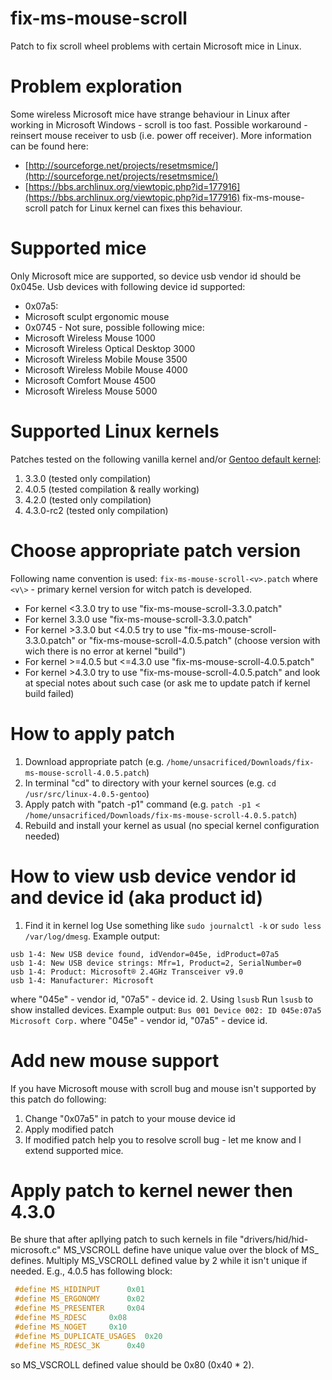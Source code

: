 # fix-ms-mouse-scroll
 Patch to fix scroll wheel problems with certain Microsoft mice in Linux.

# Problem exploration
Some wireless Microsoft mice have strange behaviour in Linux after working in Microsoft Windows - scroll is too fast. Possible workaround - reinsert mouse receiver to usb (i.e. power off receiver). More information can be found here:
 * [http://sourceforge.net/projects/resetmsmice/](http://sourceforge.net/projects/resetmsmice/)
 * [https://bbs.archlinux.org/viewtopic.php?id=177916](https://bbs.archlinux.org/viewtopic.php?id=177916)
fix-ms-mouse-scroll patch for Linux kernel can fixes this behaviour.

# Supported mice
 Only Microsoft mice are supported, so device usb vendor id should be 0x045e.
 Usb devices with following device id supported:
  * 0x07a5:
   * Microsoft sculpt ergonomic mouse
  * 0x0745 - Not sure, possible following mice:
   * Microsoft Wireless Mouse 1000
   * Microsoft Wireless Optical Desktop 3000
   * Microsoft Wireless Mobile Mouse 3500
   * Microsoft Wireless Mobile Mouse 4000
   * Microsoft Comfort Mouse 4500
   * Microsoft Wireless Mouse 5000

# Supported Linux kernels
 Patches tested on the following vanilla kernel and/or [Gentoo default kernel](https://packages.gentoo.org/package/sys-kernel/gentoo-sources):
  1. 3.3.0 (tested only compilation)
  2. 4.0.5 (tested compilation & really working)
  3. 4.2.0 (tested only compilation)
  4. 4.3.0-rc2 (tested only compilation)

# Choose appropriate patch version
Following name convention is used:
 `fix-ms-mouse-scroll-<v>.patch`
 where `<v\>` - primary kernel version for witch patch is developed.
  * For kernel <3.3.0 try to use "fix-ms-mouse-scroll-3.3.0.patch"
  * For kernel 3.3.0 use "fix-ms-mouse-scroll-3.3.0.patch"
  * For kernel >3.3.0 but <4.0.5 try to use "fix-ms-mouse-scroll-3.3.0.patch" or "fix-ms-mouse-scroll-4.0.5.patch" (choose version with wich there is no error at kernel "build")
  * For kernel >=4.0.5 but <=4.3.0 use "fix-ms-mouse-scroll-4.0.5.patch"
  * For kernel >4.3.0 try to use "fix-ms-mouse-scroll-4.0.5.patch" and look at special notes about such case (or ask me to update patch if kernel build failed)

# How to apply patch
 1. Download appropriate patch (e.g. `/home/unsacrificed/Downloads/fix-ms-mouse-scroll-4.0.5.patch`)
 2. In terminal "cd" to directory with your kernel sources (e.g. `cd /usr/src/linux-4.0.5-gentoo`)
 3. Apply patch with "patch -p1" command (e.g. `patch -p1 < /home/unsacrificed/Downloads/fix-ms-mouse-scroll-4.0.5.patch`)
 4. Rebuild and install your kernel as usual (no special kernel configuration needed)

# How to view usb device vendor id and device id (aka product id)
 1. Find it in kernel log
  Use something like `sudo journalctl -k` or `sudo less /var/log/dmesg`. Example output:
  ```
  usb 1-4: New USB device found, idVendor=045e, idProduct=07a5
  usb 1-4: New USB device strings: Mfr=1, Product=2, SerialNumber=0
  usb 1-4: Product: Microsoft® 2.4GHz Transceiver v9.0
  usb 1-4: Manufacturer: Microsoft
  ```
  where "045e" - vendor id, "07a5" - device id.
 2. Using `lsusb`
  Run `lsusb` to show installed devices. Example output:
  `
  Bus 001 Device 002: ID 045e:07a5 Microsoft Corp.
  `
  where "045e" - vendor id, "07a5" - device id.

# Add new mouse support
 If you have Microsoft mouse with scroll bug and mouse isn't supported by this patch do following:
 1. Change "0x07a5" in patch to your mouse device id
 2. Apply modified patch
 3. If modified patch help you to resolve scroll bug - let me know and I extend supported mice.

# Apply patch to kernel newer then 4.3.0
 Be shure that after apllying patch to such kernels in file "drivers/hid/hid-microsoft.c" MS_VSCROLL define have unique value over the block of MS_ defines. Multiply MS_VSCROLL defined value by 2 while it isn't unique if needed.
 E.g., 4.0.5 has following block:
  ```c
   #define MS_HIDINPUT		0x01
   #define MS_ERGONOMY		0x02
   #define MS_PRESENTER		0x04
   #define MS_RDESC		0x08
   #define MS_NOGET		0x10
   #define MS_DUPLICATE_USAGES	0x20
   #define MS_RDESC_3K		0x40
  ```
  so MS_VSCROLL	defined value should be 0x80 (0x40 * 2).
